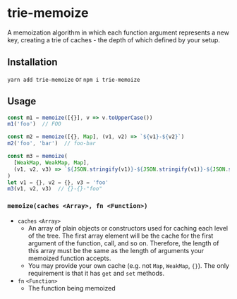 # trie-memoize
A memoization algorithm in which each function argument represents a new key, creating a 
trie of caches - the depth of which defined by your setup.

## Installation
`yarn add trie-memoize` or `npm i trie-memoize`

## Usage
```js
const m1 = memoize([{}], v => v.toUpperCase())
m1('foo')  // FOO

const m2 = memoize([{}, Map], (v1, v2) => `${v1}-${v2}`)
m2('foo', 'bar')  // foo-bar

const m3 = memoize(
  [WeakMap, WeakMap, Map], 
  (v1, v2, v3) => `${JSON.stringify(v1)}-${JSON.stringify(v1)}-${JSON.stringify(v3)}`
)
let v1 = {}, v2 = {}, v3 = 'foo'
m3(v1, v2, v3)  // {}-{}-"foo"
```

### `memoize(caches <Array>, fn <Function>)`
- `caches` `<Array>`
    - An array of plain objects or constructors used for caching each level of the tree.
      The first array element will be the cache for the first argument of the function,
      call, and so on. Therefore, the length of this array must be the same as the 
      length of arguments your memoized function accepts.
    - You may provide your own cache (e.g. not `Map`, `WeakMap`, `{}`). The only requirement
      is that it has `get` and `set` methods.
- `fn` `<Function>` 
    - The function being memoized